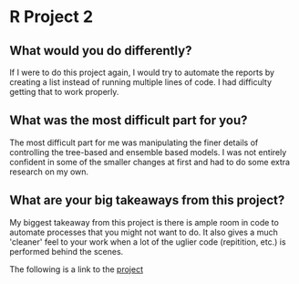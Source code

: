 # R Project 2

## What would you do differently?  

If I were to do this project again, I would try to automate the reports by creating a list instead of running multiple lines of code. I had difficulty getting that to work properly.

## What was the most difficult part for you?

The most difficult part for me was manipulating the finer details of controlling the tree-based and ensemble based models. I was not entirely confident in some of the smaller changes at first and had to do some extra research on my own.
## What are your big takeaways from this project?

My biggest takeaway from this project is there is ample room in code to automate processes that you might not want to do. It also gives a much 'cleaner' feel to your work when a lot of the uglier code (repitition, etc.) is performed behind the scenes.

The following is a link to the [project](https://danielbhaines.github.io/ST558_Proj2/)
